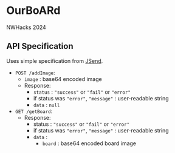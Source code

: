 # OurBoARd
NWHacks 2024

## API Specification
Uses simple specification from [JSend](https://github.com/omniti-labs/jsend?tab=readme-ov-file#so-how-does-it-work).

- `POST /addImage`:
  - `image` : base64 encoded image
  - Response:
    - `status` : `"success"` or `"fail"` or `"error"`
    - if status was `"error"`, `"message"` : user-readable string
    - `data` : `null`
- `GET /getBoard`:
  - Response:
      - status : `"success"` or `"fail"` or `"error"`
      - if status was `"error"`, `"message"` : user-readable string
      - `data` : 
        - `board` : base64 encoded board image

